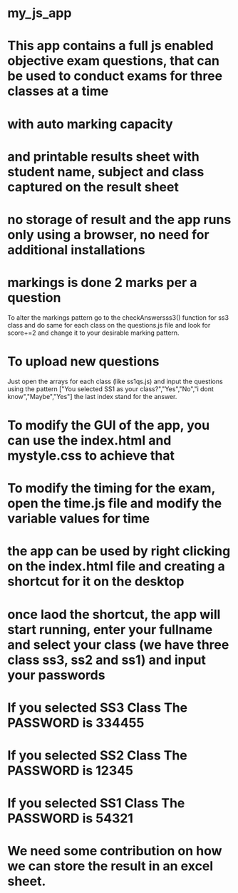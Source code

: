 # my_js_app
# This app contains a full js enabled objective exam questions, that can be used to conduct exams for three classes at a time
# with auto marking capacity 
# and printable results sheet with student name, subject and class captured on the result sheet 
# no storage of result and the app runs only using a browser, no need for additional installations

# markings is done 2 marks per a question
To alter the markings pattern go to the checkAnswersss3() function for ss3 class and do same for each class on the questions.js file and look for score+=2 and change it to your desirable marking pattern.

# To upload new questions
Just open the arrays for each class (like ss1qs.js) and input the questions using the pattern ["You selected SS1 as your class?","Yes","No","i dont know","Maybe","Yes"] the last index stand for the answer.

# To modify the GUI of the app, you can use the index.html and mystyle.css to achieve that

# To modify the timing for the exam, open the time.js file and modify the variable values for time

# the app can be used by right clicking on the index.html file and creating a shortcut for it on the desktop
# once laod the shortcut, the app will start running, enter your fullname and select your class (we have three class ss3, ss2 and ss1) and input your passwords

# If you selected SS3 Class The PASSWORD is 334455
# If you selected SS2 Class The PASSWORD is 12345
# If you selected SS1 Class The PASSWORD is 54321


# We need some contribution on how we can store the result in an excel sheet.
